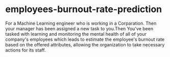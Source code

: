 # employees-burnout-rate-prediction

For a Machine Learning engineer who is working in a Corparation. Then your manager has been assigned a new task to you.Then You've been tasked with learning and monitoring the mental health of all of your company's employees which leads to estimate the employee's burnout rate based on the offered attributes, allowing the organization to take necessary actions for its staff.
